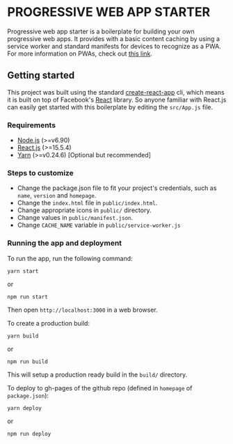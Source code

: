 # PROGRESSIVE WEB APP STARTER
Progressive web app starter is a boilerplate for building your own progressive web apps. It provides with a basic content caching by using a service worker and standard manifests for devices to recognize as a PWA. For more information on PWAs, check out [this link](https://developers.google.com/web/progressive-web-apps/).

## Getting started
This project was built using the standard [create-react-app](https://www.npmjs.com/package/create-react-app) cli, which means it is built on top of Facebook's [React](https://facebook.github.io/react/) library. So anyone familiar with React.js can easily get started with this boilerplate by editing the `src/App.js` file.

### Requirements
- [Node.js](https://nodejs.org/en/) (>=v6.90)
- [React.js](https://facebook.github.io/react/) (>=15.5.4)
- [Yarn](https://yarnpkg.com/en/) (>=v0.24.6) [Optional but recommended]

### Steps to customize
- Change the package.json file to fit your project's credentials, such as `name`, `version` and `homepage`.
- Change the `index.html` file in `public/index.html`.
- Change appropriate icons in `public/` directory.
- Change values in `public/manifest.json`.
- Change `CACHE_NAME` variable in `public/service-worker.js`

### Running the app and deployment
To run the app, run the following command:
```
yarn start
```
or
```
npm run start
```
Then open `http://localhost:3000` in a web browser.

To create a production build:
```
yarn build
```
or
```
npm run build
```
This will setup a production ready build in the `build/` directory.


To deploy to gh-pages of the github repo (defined in `homepage` of `package.json`):
```
yarn deploy
```
or
```
npm run deploy
```
